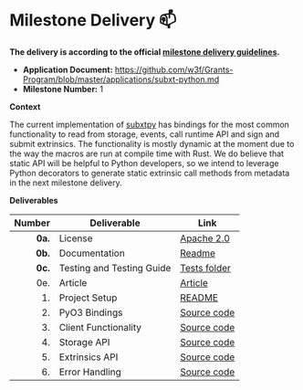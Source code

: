 # Milestone Delivery :mailbox:

**The delivery is according to the official [milestone delivery guidelines](https://github.com/w3f/Grants-Program/blob/master/docs/Support%20Docs/milestone-deliverables-guidelines.md).**

* **Application Document:** https://github.com/w3f/Grants-Program/blob/master/applications/subxt-python.md
* **Milestone Number:** 1

**Context**

The current implementation of [subxtpy](https://github.com/philoniare/subxtpy) has bindings for the most common 
functionality to read from storage, events, call runtime API and sign and submit extrinsics. The functionality is 
mostly dynamic at the moment due to the way the macros are run at compile time with Rust. We do believe that static API
will be helpful to Python developers, so we intend to leverage Python decorators to generate static extrinsic call 
methods from metadata in the next milestone delivery. 

**Deliverables**

| Number | Deliverable               | Link                                                                           |
| -----: |---------------------------|--------------------------------------------------------------------------------|
| **0a.** | License                   | [Apache 2.0](https://github.com/philoniare/subxtpy/blob/main/LICENSE.md)       |
| **0b.** | Documentation             | [Readme](https://github.com/philoniare/subxtpy/blob/main/README.md)            |
| **0c.** | Testing and Testing Guide | [Tests folder](https://github.com/philoniare/subxtpy/tree/main/tests)          |
| 0e. | Article                   | [Article](https://www.philoniare.com/blog/subxtpy)                             |
| 1. | Project Setup             | [README](https://github.com/philoniare/subxtpy/blob/main/README.md)            |
| 2. | PyO3 Bindings             | [Source code](https://github.com/philoniare/subxtpy/blob/main/src/lib.rs)      |
| 3. | Client Functionality       | [Source code](https://github.com/philoniare/subxtpy/blob/main/src/lib.rs)      |
| 4. | Storage API           | [Source code](https://github.com/philoniare/subxtpy/blob/main/src/lib.rs#L143) |
| 5. | Extrinsics API              | [Source code](https://github.com/philoniare/subxtpy/blob/main/src/lib.rs#L292) |
| 6. | Error Handling      | [Source code](https://github.com/philoniare/subxtpy/blob/main/src/lib.rs)      

